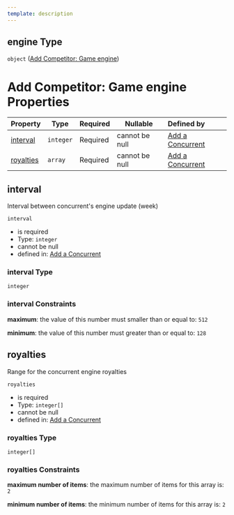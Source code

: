 ```yaml
---
template: description
---
```


## engine Type

`object` ([Add Competitor: Game engine](add-concurrent-properties-add-competitor-game-engine.md))

# Add Competitor: Game engine Properties

| Property                | Type      | Required | Nullable       | Defined by                                                                                                                                                                                                                     |
| :---------------------- | --------- | -------- | -------------- | :----------------------------------------------------------------------------------------------------------------------------------------------------------------------------------------------------------------------------- |
| [interval](#interval)   | `integer` | Required | cannot be null | [Add a Concurrent](add-concurrent-properties-add-competitor-game-engine-properties-interval.md "http&#x3A;//www.city-game-studio.com/add.concurrent.json#/properties/engine/properties/interval")                              |
| [royalties](#royalties) | `array`   | Required | cannot be null | [Add a Concurrent](add-concurrent-properties-add-competitor-game-engine-properties-add-competitor-game-engine-royalties.md "http&#x3A;//www.city-game-studio.com/add.concurrent.json#/properties/engine/properties/royalties") |

## interval

Interval between concurrent's engine update (week)


`interval`

-   is required
-   Type: `integer`
-   cannot be null
-   defined in: [Add a Concurrent](add-concurrent-properties-add-competitor-game-engine-properties-interval.md "http&#x3A;//www.city-game-studio.com/add.concurrent.json#/properties/engine/properties/interval")

### interval Type

`integer`

### interval Constraints

**maximum**: the value of this number must smaller than or equal to: `512`

**minimum**: the value of this number must greater than or equal to: `128`

## royalties

Range for the concurrent engine royalties


`royalties`

-   is required
-   Type: `integer[]`
-   cannot be null
-   defined in: [Add a Concurrent](add-concurrent-properties-add-competitor-game-engine-properties-add-competitor-game-engine-royalties.md "http&#x3A;//www.city-game-studio.com/add.concurrent.json#/properties/engine/properties/royalties")

### royalties Type

`integer[]`

### royalties Constraints

**maximum number of items**: the maximum number of items for this array is: `2`

**minimum number of items**: the minimum number of items for this array is: `2`
